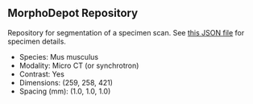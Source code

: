 
## MorphoDepot Repository
Repository for segmentation of a specimen scan.  See [this JSON file](MorphoDepotAccession.json) for specimen details.
* Species: Mus musculus
* Modality: Micro CT (or synchrotron)
* Contrast: Yes
* Dimensions: (259, 258, 421)
* Spacing (mm): (1.0, 1.0, 1.0)
        